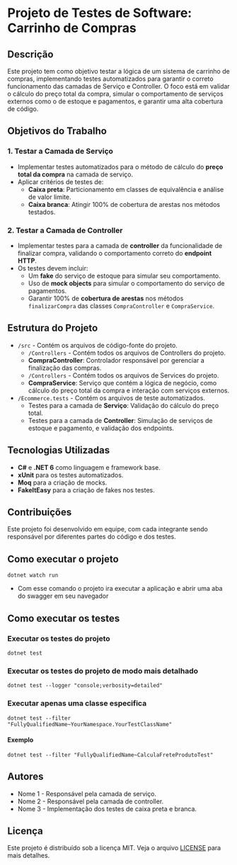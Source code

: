 # Projeto de Testes de Software: Carrinho de Compras

## Descrição
Este projeto tem como objetivo testar a lógica de um sistema de carrinho de compras, implementando testes automatizados para garantir o correto funcionamento das camadas de Serviço e Controller. O foco está em validar o cálculo do preço total da compra, simular o comportamento de serviços externos como o de estoque e pagamentos, e garantir uma alta cobertura de código.

## Objetivos do Trabalho

### 1. Testar a Camada de Serviço
- Implementar testes automatizados para o método de cálculo do **preço total da compra** na camada de serviço.
- Aplicar critérios de testes de:
  - **Caixa preta**: Particionamento em classes de equivalência e análise de valor limite.
  - **Caixa branca**: Atingir 100% de cobertura de arestas nos métodos testados.

### 2. Testar a Camada de Controller
- Implementar testes para a camada de **controller** da funcionalidade de finalizar compra, validando o comportamento correto do **endpoint HTTP**.
- Os testes devem incluir:
  - Um **fake** do serviço de estoque para simular seu comportamento.
  - Uso de **mock objects** para simular o comportamento do serviço de pagamentos.
  - Garantir 100% de **cobertura de arestas** nos métodos `finalizarCompra` das classes `CompraController` e `CompraService`.

## Estrutura do Projeto

- `/src` - Contém os arquivos de código-fonte do projeto.
  - `/Controllers` - Contém todos os arquivos de Controllers do projeto.
   - **CompraController**: Controlador responsável por gerenciar a finalização das compras.
  - `/Controllers` - Contém todos os arquivos de Services do projeto.
   - **CompraService**: Serviço que contém a lógica de negócio, como cálculo do preço total da compra e interação com serviços externos.
- `/Ecommerce.tests` - Contém os arquivos de teste automatizados.
  - Testes para a camada de **Serviço**: Validação do cálculo do preço total.
  - Testes para a camada de **Controller**: Simulação de serviços de estoque e pagamento, e validação dos endpoints.

## Tecnologias Utilizadas
- **C#** e **.NET 6** como linguagem e framework base.
- **xUnit** para os testes automatizados.
- **Moq** para a criação de mocks.
- **FakeItEasy** para a criação de fakes nos testes.
  
## Contribuições
Este projeto foi desenvolvido em equipe, com cada integrante sendo responsável por diferentes partes do código e dos testes.

## Como executar o projeto
``
dotnet watch run
``
- Com esse comando o projeto ira executar a aplicação e abrir uma aba do swagger em seu navegador

## Como executar os testes

### Executar os testes do projeto
``
dotnet test
``
### Executar os testes do projeto de modo mais detalhado
``
dotnet test --logger "console;verbosity=detailed"
``
### Executar apenas uma classe especifica
```
dotnet test --filter "FullyQualifiedName~YourNamespace.YourTestClassName"
```
#### Exemplo
```
dotnet test --filter "FullyQualifiedName~CalculaFreteProdutoTest"
```

## Autores
- Nome 1 - Responsável pela camada de serviço.
- Nome 2 - Responsável pela camada de controller.
- Nome 3 - Implementação dos testes de caixa preta e branca.

## Licença
Este projeto é distribuído sob a licença MIT. Veja o arquivo [LICENSE](LICENSE) para mais detalhes.
